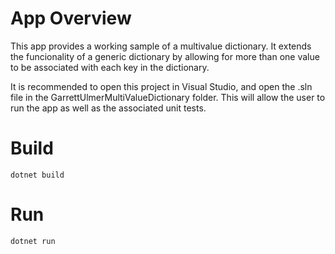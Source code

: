 # App Overview

This app provides a working sample of a multivalue dictionary. It extends the funcionality of a generic dictionary by allowing for more than one value to be associated with each key in the dictionary.

It is recommended to open this project in Visual Studio, and open the .sln file in the GarrettUlmerMultiValueDictionary folder. This will allow the user to run the app as well as the associated unit tests.

# Build

`dotnet build`

# Run

`dotnet run`
